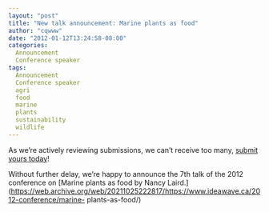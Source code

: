 ```yaml
---
layout: "post"
title: "New talk announcement: Marine plants as food"
author: "cqwww"
date: "2012-01-12T13:24:58-08:00"
categories:
  Announcement
  Conference speaker
tags: 
  Announcement
  Conference speaker
  agri
  food
  marine
  plants
  sustainability
  wildlife
---
```


As we’re actively reviewing submissions, we can’t receive too many, [submit
yours
today](https://web.archive.org/web/20211025222817/https://www.ideawave.ca/2012-conference/submissions/)!

Without further delay, we’re happy to announce the 7th talk of the 2012
conference on [Marine plants as food by Nancy
Laird.](https://web.archive.org/web/20211025222817/https://www.ideawave.ca/2012-conference/marine-
plants-as-food/)


[//]: # (Retrieved from https://web.archive.org/web/20211018014606/https://www.ideawave.ca/new-talk-announcement-marine-plants-as-food/)